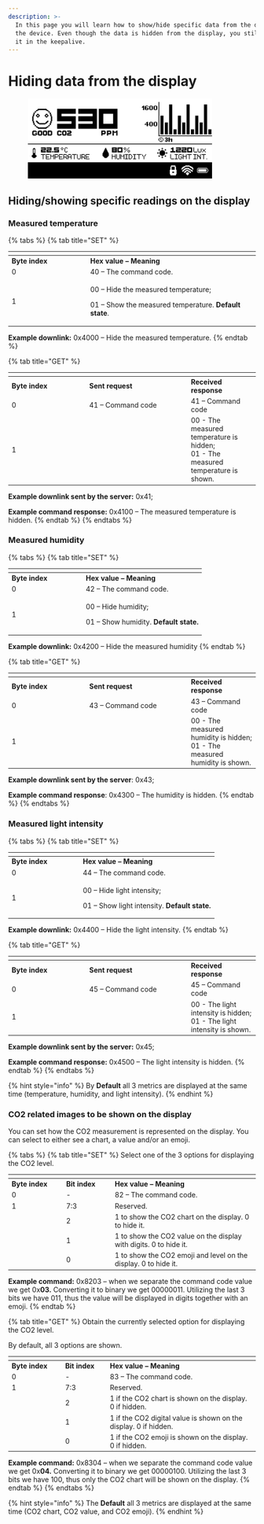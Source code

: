 ```yaml
---
description: >-
  In this page you will learn how to show/hide specific data from the display of
  the device. Even though the data is hidden from the display, you still receive
  it in the keepalive.
---
```


# Hiding data from the display

<figure><img src="../../../.gitbook/assets/1 (1).png" alt="" width="375"><figcaption></figcaption></figure>

## **Hiding/showing specific readings on the display**

### Measured temperature



{% tabs %}
{% tab title="SET" %}
<table data-header-hidden><thead><tr><th width="146"></th><th></th></tr></thead><tbody><tr><td><strong>Byte index</strong></td><td><strong>Hex value – Meaning</strong></td></tr><tr><td>0</td><td>40 – The command code.</td></tr><tr><td>1</td><td><p>00 – Hide the measured temperature;</p><p>01 – Show the measured temperature. <strong>Default state</strong>.</p></td></tr></tbody></table>

**Example downlink:** 0x4000 – Hide the measured temperature.
{% endtab %}

{% tab title="GET" %}
<table data-header-hidden><thead><tr><th width="143.99999999999997"></th><th width="193"></th><th></th></tr></thead><tbody><tr><td><strong>Byte index</strong></td><td><strong>Sent request</strong></td><td><strong>Received response</strong></td></tr><tr><td>0</td><td>41 – Command code</td><td>41 – Command code</td></tr><tr><td>1</td><td> </td><td>00 - The measured temperature is hidden;<br>01 - The measured temperature is shown.</td></tr></tbody></table>

**Example downlink sent by the server:** 0x41;

**Example command response:** 0x4100 – The measured temperature is hidden.
{% endtab %}
{% endtabs %}

### Measured humidity

{% tabs %}
{% tab title="SET" %}
<table data-header-hidden><thead><tr><th width="137"></th><th></th></tr></thead><tbody><tr><td><strong>Byte index</strong></td><td><strong>Hex value – Meaning</strong></td></tr><tr><td>0</td><td>42 – The command code.</td></tr><tr><td>1</td><td><p>00 – Hide humidity;</p><p>01 – Show humidity. <strong>Default state.</strong></p></td></tr></tbody></table>

**Example downlink:** 0x4200 – Hide the measured humidity
{% endtab %}

{% tab title="GET" %}
<table data-header-hidden><thead><tr><th width="143.99999999999997"></th><th width="193"></th><th></th></tr></thead><tbody><tr><td><strong>Byte index</strong></td><td><strong>Sent request</strong></td><td><strong>Received response</strong></td></tr><tr><td>0</td><td>43 – Command code</td><td>43 – Command code</td></tr><tr><td>1</td><td> </td><td>00 - The measured humidity is hidden;<br>01 - The measured humidity is shown.</td></tr></tbody></table>

**Example downlink sent by the server**: 0x43;

**Example command response**: 0x4300 – The humidity is hidden.
{% endtab %}
{% endtabs %}

### Measured light intensity

{% tabs %}
{% tab title="SET" %}
<table data-header-hidden><thead><tr><th width="131"></th><th></th></tr></thead><tbody><tr><td><strong>Byte index</strong></td><td><strong>Hex value – Meaning</strong></td></tr><tr><td>0</td><td>44 – The command code.</td></tr><tr><td>1</td><td><p>00 – Hide light intensity;</p><p>01 – Show light intensity. <strong>Default state.</strong></p></td></tr></tbody></table>

**Example downlink:** 0x4400 – Hide the light intensity.
{% endtab %}

{% tab title="GET" %}
<table data-header-hidden><thead><tr><th width="143.99999999999997"></th><th width="193"></th><th></th></tr></thead><tbody><tr><td><strong>Byte index</strong></td><td><strong>Sent request</strong></td><td><strong>Received response</strong></td></tr><tr><td>0</td><td>45 – Command code</td><td>45 – Command code</td></tr><tr><td>1</td><td> </td><td>00 - The light intensity is hidden;<br>01 - The light intensity is shown.</td></tr></tbody></table>

**Example downlink sent by the server:** 0x45;

**Example command response:** 0x4500 – The light intensity is hidden.
{% endtab %}
{% endtabs %}

{% hint style="info" %}
By **Default** all 3 metrics are displayed at the same time (temperature, humidity, and light intensity).
{% endhint %}

### CO2 related images to be shown on the display

You can set how the CO2 measurement is represented on the display. You can select to either see a chart, a value and/or an emoji.

{% tabs %}
{% tab title="SET" %}
Select one of the 3 options for displaying the CO2 level.

<table data-header-hidden><thead><tr><th width="97"></th><th width="85"></th><th></th></tr></thead><tbody><tr><td><strong>Byte index</strong></td><td><strong>Bit index</strong></td><td><strong>Hex value – Meaning</strong></td></tr><tr><td>0</td><td>-</td><td>82 – The command code.</td></tr><tr><td>1</td><td>7:3</td><td>Reserved.</td></tr><tr><td></td><td>2</td><td>1 to show the CO2 chart on the display. 0 to hide it.</td></tr><tr><td></td><td>1</td><td>1 to show the CO2 value on the display with digits. 0 to hide it.</td></tr><tr><td></td><td>0</td><td>1 to show the CO2 emoji and level on the display. 0 to hide it.</td></tr></tbody></table>

**Example command:** 0x8203 – when we separate the command code value we get 0x**03.** Converting it to binary we get 00000011. Utilizing the last 3 bits we have 011, thus the value will be displayed in digits together with an emoji.
{% endtab %}

{% tab title="GET" %}
Obtain the currently selected option for displaying the CO2 level.

By default, all 3 options are shown.

<table data-header-hidden><thead><tr><th width="95"></th><th width="77"></th><th></th></tr></thead><tbody><tr><td><strong>Byte index</strong></td><td><strong>Bit index</strong></td><td><strong>Hex value – Meaning</strong></td></tr><tr><td>0</td><td>-</td><td>83 – The command code.</td></tr><tr><td>1</td><td>7:3</td><td>Reserved.</td></tr><tr><td></td><td>2</td><td>1 if the CO2 chart is shown on the display. 0 if hidden.</td></tr><tr><td></td><td>1</td><td>1 if the CO2 digital value is shown on the display. 0 if hidden.</td></tr><tr><td></td><td>0</td><td>1 if the CO2 emoji is shown on the display. 0 if hidden.</td></tr></tbody></table>

**Example command:** 0x8304 – when we separate the command code value we get 0x**04.** Converting it to binary we get 00000100. Utilizing the last 3 bits we have 100, thus only the CO2 chart will be shown on the display.
{% endtab %}
{% endtabs %}

{% hint style="info" %}
The **Default** all 3 metrics are displayed at the same time (CO2 chart, CO2 value, and CO2 emoji).
{% endhint %}
